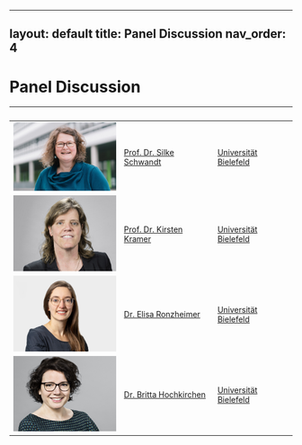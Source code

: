
---
layout: default
title: Panel Discussion
nav_order: 4
---

# Panel Discussion

&nbsp; |&nbsp; |&nbsp;
-------|-------|--------------
<img src="/images/ppl/silkeSchwandt.jpg" width="200"> | [Prof. Dr. Silke Schwandt](https://digital-history.uni-bielefeld.de/silke-schwandt/) | [Universität Bielefeld](https://uni-bielefeld.de)
<img src="/images/ppl/kirstenKramer.jpg" width="200">  | [Prof. Dr. Kirsten Kramer](https://www.uni-bielefeld.de/fakultaeten/linguistik-literaturwissenschaft/personen/kirsten-kramer/) | [Universität Bielefeld](https://uni-bielefeld.de)
<img src="/images/ppl/elizaRonzheimer.jpg" width="200">  | [Dr. Elisa Ronzheimer](https://ekvv.uni-bielefeld.de/pers_publ/publ/PersonDetail.jsp?personId=141525834) | [Universität Bielefeld](https://uni-bielefeld.de)
<img src="/images/ppl/brittaHochkirchen.jpg" width="200">  | [Dr. Britta Hochkirchen](http://wwwhomes.uni-bielefeld.de/bhochkirchen/) | [Universität Bielefeld](https://uni-bielefeld.de)
